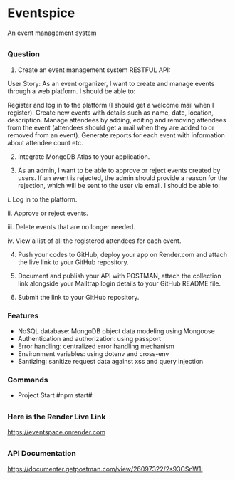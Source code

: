 # Eventspice
An event management system

##
### Question 
1. Create an event management system RESTFUL API:

User Story: As an event organizer, I want to create and manage events through a web platform. I should be able to:

Register and log in to the platform (I should get a welcome mail when I register).
Create new events with details such as name, date, location, description.
Manage attendees by adding, editing and removing attendees from the event (attendees should get a mail when they are added to or removed from an event).
Generate reports for each event with information about attendee count etc.

2. Integrate MongoDB Atlas to your application. 

3. As an admin, I want to be able to approve or reject events created  by users. If an event is rejected, the admin should provide a reason for the rejection, which will be sent to the user via email. I should be able to:

i. Log in to the platform.

ii. Approve or reject events.

iii. Delete events that are no longer needed.

iv. View a list of all the registered attendees for each event.

4. Push your codes to GitHub, deploy your app on Render.com and attach the live link to your GitHub repository. 

5. Document and publish your API with POSTMAN, attach the collection link alongside your Mailtrap login details to your GitHub README file. 

6. Submit the link to your GitHub repository.

### Features
- NoSQL database: MongoDB object data modeling using Mongoose
- Authentication and authorization: using passport
- Error handling: centralized error handling mechanism
- Environment variables: using dotenv and cross-env
- Santizing: sanitize request data against xss and query injection

### Commands
- Project Start
  #npm start#

## 
### Here is the Render Live Link
https://eventspace.onrender.com

##
### API Documentation 
https://documenter.getpostman.com/view/26097322/2s93CSnW1i 
